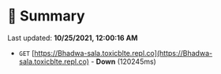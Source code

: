 # 📖 Summary
Last updated: **10/25/2021, 12:00:16 AM**

- `GET` [https://Bhadwa-sala.toxicblte.repl.co](https://Bhadwa-sala.toxicblte.repl.co) - **Down** (120245ms)
